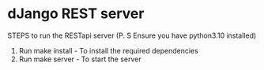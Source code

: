 # dJango REST server

STEPS to run the RESTapi server
(P. S Ensure you have python3.10 installed)

1. Run make install - To install the required dependencies
2. Run make server - To start the server
